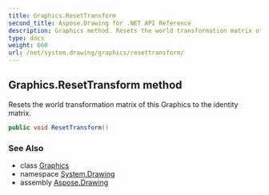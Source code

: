 ```yaml
---
title: Graphics.ResetTransform
second_title: Aspose.Drawing for .NET API Reference
description: Graphics method. Resets the world transformation matrix of this Graphics to the identity matrix
type: docs
weight: 660
url: /net/system.drawing/graphics/resettransform/
---
```

## Graphics.ResetTransform method

Resets the world transformation matrix of this Graphics to the identity matrix.

```csharp
public void ResetTransform()
```

### See Also

* class [Graphics](../)
* namespace [System.Drawing](../../graphics/)
* assembly [Aspose.Drawing](../../../)


